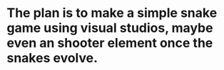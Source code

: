# The plan is to make a simple snake game using visual studios, maybe even an shooter element once the snakes evolve.